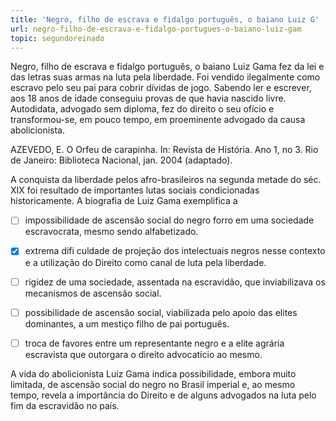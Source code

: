 ```yaml
---
title: 'Negro, filho de escrava e fidalgo português, o baiano Luiz G'
url: negro-filho-de-escrava-e-fidalgo-portugues-o-baiano-luiz-gam
topic: segundoreinado
---
```



Negro, filho de escrava e fidalgo português, o baiano Luiz Gama fez da lei e das letras suas armas na luta pela liberdade. Foi vendido ilegalmente como escravo pelo seu pai para cobrir dívidas de jogo. Sabendo ler e escrever, aos 18 anos de idade conseguiu provas de que havia nascido livre. Autodidata, advogado sem diploma, fez do direito o seu ofício e transformou-se, em pouco tempo, em proeminente advogado da causa abolicionista.

AZEVEDO, E. O Orfeu de carapinha. In: Revista de História. Ano 1, no 3. Rio de Janeiro: Biblioteca Nacional, jan. 2004 (adaptado).

A conquista da liberdade pelos afro-brasileiros na segunda metade do séc. XIX foi resultado de importantes lutas sociais condicionadas historicamente. A biografia de Luiz Gama exemplifica a



- [ ] impossibilidade de ascensão social do negro forro em uma sociedade escravocrata, mesmo sendo alfabetizado.
- [x] extrema difi culdade de projeção dos intelectuais negros nesse contexto e a utilização do Direito como canal de luta pela liberdade.
- [ ] rigidez de uma sociedade, assentada na escravidão, que inviabilizava os mecanismos de ascensão social.
- [ ] possibilidade de ascensão social, viabilizada pelo apoio das elites dominantes, a um mestiço filho de pai português.
- [ ] troca de favores entre um representante negro e a elite agrária escravista que outorgara o direito advocatício ao mesmo.


A vida do abolicionista Luiz Gama indica possibilidade, embora muito limitada, de ascensão social do negro no Brasil imperial e, ao mesmo tempo, revela a importância do Direito e de alguns advogados na luta pelo fim da escravidão no país.

